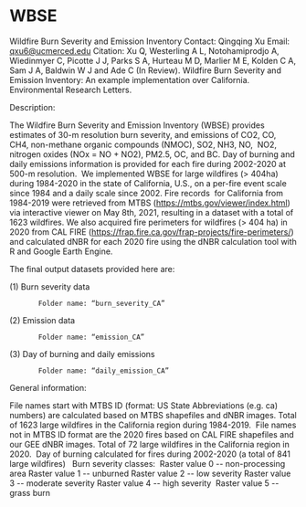 # WBSE
Wildfire Burn Severity and Emission Inventory 
Contact: Qingqing Xu
Email: qxu6@ucmerced.edu
Citation: Xu Q, Westerling A L, Notohamiprodjo A, Wiedinmyer C, Picotte J J, Parks S A, Hurteau M D, Marlier M E, Kolden C A, Sam J A, Baldwin W J and Ade C (In Review). 
Wildfire Burn Severity and Emission Inventory: An example implementation over California. Environmental Research Letters.

Description: 

The Wildfire Burn Severity and Emission Inventory (WBSE) provides estimates of 30-m resolution burn severity, and emissions of CO2, CO,  CH4, non-methane organic compounds (NMOC), SO2, NH3, NO,  NO2, 
nitrogen oxides (NOx = NO + NO2), PM2.5, OC, and BC. Day of burning and daily emissions information is provided for each fire during 2002-2020 at 500-m resolution. 
We implemented WBSE for large wildfires (> 404ha) during 1984-2020 in the state of California, U.S., on a per-fire event scale since 1984 and a daily scale since 2002.  Fire records  for California from 1984-2019 
were retrieved from MTBS (https://mtbs.gov/viewer/index.html) via interactive viewer on May 8th, 2021, resulting in a dataset with a total of 1623 wildfires. We also acquired fire 
perimeters for wildfires (> 404 ha) in 2020 from CAL FIRE (https://frap.fire.ca.gov/frap-projects/fire-perimeters/) and calculated dNBR for each 2020 fire using the dNBR calculation tool with R and Google Earth Engine.

The final output datasets provided here are:

(1) Burn severity data

           Folder name: “burn_severity_CA”
                     
          
(2) Emission data
            
           Folder name: “emission_CA”
     

(3) Day of burning and daily emissions

      
           Folder name: “daily_emission_CA”
     

General information:

File names start with MTBS ID (format: US State Abbreviations (e.g. ca)  numbers) are calculated based on MTBS shapefiles and dNBR images. Total of 1623 large wildfires in the California region during 1984-2019. 
File names not in  MTBS ID format are the 2020 fires based on CAL FIRE shapefiles and our GEE dNBR images. Total of 72 large wildfires in the California region in 2020. 
Day of burning calculated for fires during 2002-2020 (a total of 841 large wildfires)  
Burn  severity classes: 
Raster value 0 -- non-processing area
Raster value 1 -- unburned
Raster value 2 -- low severity
Raster value 3 -- moderate severity
Raster value 4 -- high severity 
Raster value 5 -- grass burn
